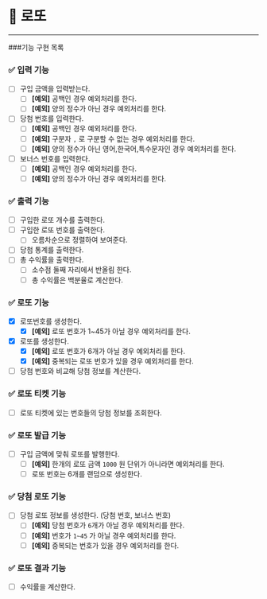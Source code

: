 # 🎯 로또

----

###기능 구현 목록

### ✅ 입력 기능
- [ ] 구입 금액을 입력받는다.
    - [ ] **[예외]** 공백인 경우 예외처리를 한다.
    - [ ] **[예외]** 양의 정수가 아닌 경우 예외처리를 한다.
- [ ] 당첨 번호를 입력한다.
    - [ ] **[예외]** 공백인 경우 예외처리를 한다.
    - [ ] **[예외]** 구분자 `,` 로 구분할 수 없는 경우 예외처리를 한다.
    - [ ] **[예외]** 양의 정수가 아닌 영어,한국어,특수문자인 경우 예외처리를 한다.
- [ ] 보너스 번호를 입력한다.
    - [ ] **[예외]** 공백인 경우 예외처리를 한다.
    - [ ] **[예외]** 양의 정수가 아닌 경우 예외처리를 한다.

### ✅ 출력 기능
- [ ] 구입한 로또 개수를 출력한다.
- [ ] 구입한 로또 번호를 출력한다.
    - [ ] 오름차순으로 정렬하여 보여준다.
- [ ] 당첨 통계를 출력한다.
- [ ] 총 수익률을 출력한다.
    - [ ] 소수점 둘째 자리에서 반올림 한다.
    - [ ] 총 수익률은 백분율로 계산한다.

### ✅ 로또 기능
- [x] 로또번호를 생성한다. 
    - [x] **[예외]** 로또 번호가 1~45가 아닐 경우 예외처리를 한다.
- [x] 로또를 생성한다.
    - [x] **[예외]** 로또 번호가 6개가 아닐 경우 예외처리를 한다.
    - [x] **[예외]** 중복되는 로또 번호가 있을 경우 예외처리를 한다.
- [ ] 당첨 번호와 비교해 당첨 정보를 계산한다.

### ✅ 로또 티켓 기능
- [ ] 로또 티켓에 있는 번호들의 당첨 정보를 조회한다.

### ✅ 로또 발급 기능
- [ ] 구입 금액에 맞춰 로또를 발행한다.
    - [ ] **[예외]** 한개의 로또 금액 `1000` 원 단위가 아니라면 예외처리를 한다.
    - [ ] 로또 번호는 6개를 랜덤으로 생성한다.

### ✅ 당첨 로또 기능
- [ ] 당첨 로또 정보를 생성한다. (당첨 번호, 보너스 번호)
    - [ ] **[예외]** 당첨 번호가 `6`개가 아닐 경우 예외처리를 한다.
    - [ ] **[예외]** 번호가 `1~45` 가 아닐 경우 예외처리를 한다.
    - [ ] **[예외]** 중복되는 번호가 있을 경우 예외처리를 한다.

### ✅ 로또 결과 기능
- [ ] 수익률을 계산한다.
